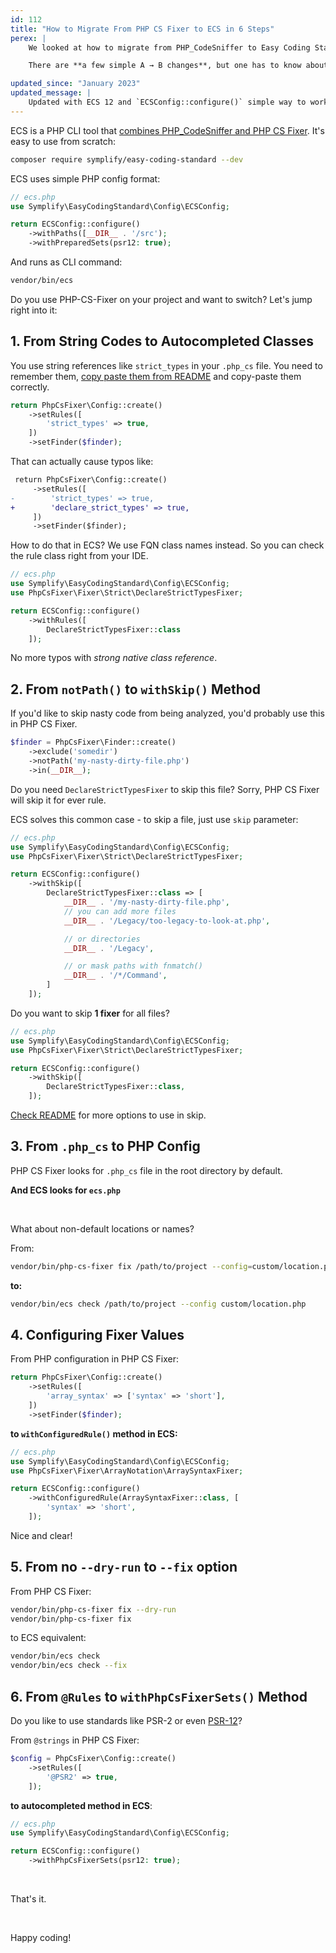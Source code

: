 ```yaml
---
id: 112
title: "How to Migrate From PHP CS Fixer to ECS in 6 Steps"
perex: |
    We looked at how to migrate from PHP_CodeSniffer to Easy Coding Standard on Monday. But what if your weapon of choice is PHP CS Fixer and you'd to run also some sniffs?

    There are **a few simple A → B changes**, but one has to know about them or will get stuck. Let's learn about them.

updated_since: "January 2023"
updated_message: |
    Updated with ECS 12 and `ECSConfig::configure()` simple way to work with configs.
---
```


ECS is a PHP CLI tool that [combines PHP_CodeSniffer and PHP CS Fixer](/blog/2017/05/03/combine-power-of-php-code-sniffer-and-php-cs-fixer-in-3-lines/). It's easy to use from scratch:

```bash
composer require symplify/easy-coding-standard --dev
```

ECS uses simple PHP config format:

```php
// ecs.php
use Symplify\EasyCodingStandard\Config\ECSConfig;

return ECSConfig::configure()
    ->withPaths([__DIR__ . '/src');
    ->withPreparedSets(psr12: true);
```

And runs as CLI command:

```bash
vendor/bin/ecs
```

Do you use PHP-CS-Fixer on your project and want to switch? Let's jump right into it:

## 1. From String Codes to Autocompleted Classes

You use string references like `strict_types` in your `.php_cs` file. You need to remember them, [copy paste them from README](https://github.com/PHP-CS-Fixer/PHP-CS-Fixer/blob/master/doc/rules/index.rst) and copy-paste them correctly.

```php
return PhpCsFixer\Config::create()
    ->setRules([
        'strict_types' => true,
    ])
    ->setFinder($finder);
```

That can actually cause typos like:

```diff
 return PhpCsFixer\Config::create()
     ->setRules([
-        'strict_types' => true,
+        'declare_strict_types' => true,
     ])
     ->setFinder($finder);
```

How to do that in ECS? We use FQN class names instead. So you can check the rule class right from your IDE.


```php
// ecs.php
use Symplify\EasyCodingStandard\Config\ECSConfig;
use PhpCsFixer\Fixer\Strict\DeclareStrictTypesFixer;

return ECSConfig::configure()
    ->withRules([
        DeclareStrictTypesFixer::class
    ]);
```

No more typos with *strong native class reference*.

## 2. From `notPath()` to `withSkip()` Method

If you'd like to skip nasty code from being analyzed, you'd probably use this in PHP CS Fixer.

```php
$finder = PhpCsFixer\Finder::create()
    ->exclude('somedir')
    ->notPath('my-nasty-dirty-file.php')
    ->in(__DIR__);
```

Do you need `DeclareStrictTypesFixer` to skip this file? Sorry, PHP CS Fixer will skip it for ever rule.

ECS solves this common case - to skip a file, just use `skip` parameter:

```php
// ecs.php
use Symplify\EasyCodingStandard\Config\ECSConfig;
use PhpCsFixer\Fixer\Strict\DeclareStrictTypesFixer;

return ECSConfig::configure()
    ->withSkip([
        DeclareStrictTypesFixer::class => [
            __DIR__ . '/my-nasty-dirty-file.php',
            // you can add more files
            __DIR__ . '/Legacy/too-legacy-to-look-at.php',

            // or directories
            __DIR__ . '/Legacy',

            // or mask paths with fnmatch()
            __DIR__ . '/*/Command',
        ]
    ]);
```

Do you want to skip **1 fixer** for all files?

```php
// ecs.php
use Symplify\EasyCodingStandard\Config\ECSConfig;
use PhpCsFixer\Fixer\Strict\DeclareStrictTypesFixer;

return ECSConfig::configure()
    ->withSkip([
        DeclareStrictTypesFixer::class,
    ]);
```

[Check README](https://github.com/easy-coding-standard/easy-coding-standard#less-common-options) for more options to use in skip.

## 3. From `.php_cs` to PHP Config

PHP CS Fixer looks for `.php_cs` file in the root directory by default.

**And ECS looks for `ecs.php`**

<br>

What about non-default locations or names?

From:

```bash
vendor/bin/php-cs-fixer fix /path/to/project --config=custom/location.php --dry-run
```

**to:**

```bash
vendor/bin/ecs check /path/to/project --config custom/location.php
```

## 4. Configuring Fixer Values

From PHP configuration in PHP CS Fixer:

```php
return PhpCsFixer\Config::create()
    ->setRules([
        'array_syntax' => ['syntax' => 'short'],
    ])
    ->setFinder($finder);
```

**to `withConfiguredRule()` method in ECS:**

```php
// ecs.php
use Symplify\EasyCodingStandard\Config\ECSConfig;
use PhpCsFixer\Fixer\ArrayNotation\ArraySyntaxFixer;

return ECSConfig::configure()
    ->withConfiguredRule(ArraySyntaxFixer::class, [
        'syntax' => 'short',
    ]);
```

Nice and clear!

## 5. From no `--dry-run` to `--fix` option

From PHP CS Fixer:

```bash
vendor/bin/php-cs-fixer fix --dry-run
vendor/bin/php-cs-fixer fix
```

to ECS equivalent:

```bash
vendor/bin/ecs check
vendor/bin/ecs check --fix
```

## 6. From `@Rules` to `withPhpCsFixerSets()` Method

Do you like to use standards like PSR-2 or even [PSR-12](/blog/2018/04/09/try-psr-12-on-your-code-today/)?

From `@strings` in PHP CS Fixer:

```php
$config = PhpCsFixer\Config::create()
    ->setRules([
        '@PSR2' => true,
    ]);
```

**to autocompleted method in ECS**:

```php
// ecs.php
use Symplify\EasyCodingStandard\Config\ECSConfig;

return ECSConfig::configure()
    ->withPhpCsFixerSets(psr12: true);
```

<br>

That's it.

<br>

Happy coding!
